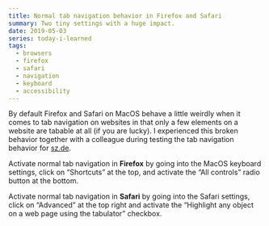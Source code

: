 ```yaml
---
title: Normal tab navigation behavior in Firefox and Safari
summary: Two tiny settings with a huge impact.
date: 2019-05-03
series: today-i-learned
tags:
  - browsers
  - firefox
  - safari
  - navigation
  - keyboard
  - accessibility
---
```

By default Firefox and Safari on MacOS behave a little weirdly when it comes to tab navigation on websites in that only a few elements on a website are tabable at all (if you are lucky). I experienced this broken behavior together with a colleague during testing the tab navigation behavior for [sz.de](https://www.sueddeutsche.de/).

Activate normal tab navigation in **Firefox** by going into the MacOS keyboard settings, click on “Shortcuts” at the top, and activate the “All controls” radio button at the bottom.

Activate normal tab navigation in **Safari** by going into the Safari settings, click on “Advanced” at the top right and activate the “Highlight any object on a web page using the tabulator” checkbox.

